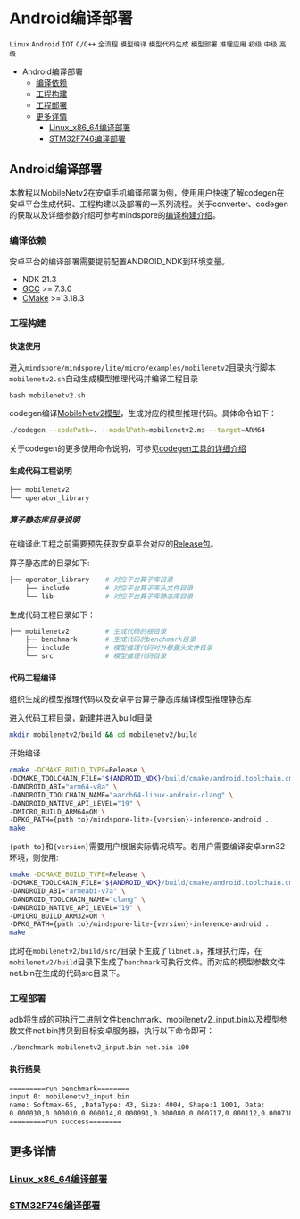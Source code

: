 # Android编译部署

 `Linux` `Android`  `IOT` `C/C++` `全流程` `模型编译` `模型代码生成` `模型部署` `推理应用` `初级` `中级` `高级`

<!-- TOC -->

- Android编译部署
    - [编译依赖](#编译依赖)
    - [工程构建](#工程构建)
    - [工程部署](#工程部署)
    - [更多详情](#更多详情)
        - [Linux_x86_64编译部署](#Linux_x86_64编译部署)
        - [STM32F746编译部署](#STM32F746编译部署)

<!-- /TOC -->

## Android编译部署

本教程以MobileNetv2在安卓手机编译部署为例，使用用户快速了解codegen在安卓平台生成代码、工程构建以及部署的一系列流程。关于converter、codegen的获取以及详细参数介绍可参考mindspore的[编译构建介绍](https://www.mindspore.cn/tutorial/lite/zh-CN/master/use/build.html)。

### 编译依赖

安卓平台的编译部署需要提前配置ANDROID_NDK到环境变量。

- NDK 21.3
- [GCC](https://gcc.gnu.org/releases.html) >= 7.3.0
- [CMake](https://cmake.org/download/) >= 3.18.3

### 工程构建

#### 快速使用

进入`mindspore/mindspore/lite/micro/examples/mobilenetv2`目录执行脚本`mobilenetv2.sh`自动生成模型推理代码并编译工程目录

```
bash mobilenetv2.sh
```

codegen编译[MobileNetv2模型](https://download.mindspore.cn/model_zoo/official/lite/mobilenetv2_imagenet/r1.2/mobilenetv2.ms)，生成对应的模型推理代码。具体命令如下：

```bash
./codegen --codePath=. --modelPath=mobilenetv2.ms --target=ARM64
```

关于codegen的更多使用命令说明，可参见[codegen工具的详细介绍](https://www.mindspore.cn/tutorial/lite/zh-CN/master/use/downloads.html)

#### 生成代码工程说明

```bash
├── mobilenetv2
└── operator_library
```

##### 算子静态库目录说明

在编译此工程之前需要预先获取安卓平台对应的[Release包](https://www.mindspore.cn/tutorial/lite/zh-CN/master/use/downloads.html)。

算子静态库的目录如下:

```bash
├── operator_library    # 对应平台算子库目录
    ├── include         # 对应平台算子库头文件目录
    └── lib             # 对应平台算子库静态库目录
```

生成代码工程目录如下：

```bash
├── mobilenetv2         # 生成代码的根目录
    ├── benchmark       # 生成代码的benchmark目录
    ├── include         # 模型推理代码对外暴露头文件目录
    └── src             # 模型推理代码目录
```

#### 代码工程编译

组织生成的模型推理代码以及安卓平台算子静态库编译模型推理静态库

进入代码工程目录，新建并进入build目录

```bash
mkdir mobilenetv2/build && cd mobilenetv2/build
```

开始编译

```bash
cmake -DCMAKE_BUILD_TYPE=Release \
-DCMAKE_TOOLCHAIN_FILE="${ANDROID_NDK}/build/cmake/android.toolchain.cmake" \
-DANDROID_ABI="arm64-v8a" \
-DANDROID_TOOLCHAIN_NAME="aarch64-linux-android-clang" \
-DANDROID_NATIVE_API_LEVEL="19" \
-DMICRO_BUILD_ARM64=ON \
-DPKG_PATH={path to}/mindspore-lite-{version}-inference-android ..
make
```

`{path to}`和`{version}`需要用户根据实际情况填写。若用户需要编译安卓arm32环境，则使用:

```bash
cmake -DCMAKE_BUILD_TYPE=Release \
-DCMAKE_TOOLCHAIN_FILE="${ANDROID_NDK}/build/cmake/android.toolchain.cmake" \
-DANDROID_ABI="armeabi-v7a" \
-DANDROID_TOOLCHAIN_NAME="clang" \
-DANDROID_NATIVE_API_LEVEL="19" \
-DMICRO_BUILD_ARM32=ON \
-DPKG_PATH={path to}/mindspore-lite-{version}-inference-android ..
make
```

此时在`mobilenetv2/build/src/`目录下生成了`libnet.a`，推理执行库，在`mobilenetv2/build`目录下生成了`benchmark`可执行文件。而对应的模型参数文件net.bin在生成的代码src目录下。

### 工程部署

adb将生成的可执行二进制文件benchmark、mobilenetv2_input.bin以及模型参数文件net.bin拷贝到目标安卓服务器，执行以下命令即可：

```bash
./benchmark mobilenetv2_input.bin net.bin 100
```

#### 执行结果

```bash
=========run benchmark========
input 0: mobilenetv2_input.bin
name: Softmax-65, ,DataType: 43, Size: 4004, Shape:1 1001, Data:
0.000010,0.000010,0.000014,0.000091,0.000080,0.000717,0.000112,0.000738,0.000008,0.000003
=========run success========
```

## 更多详情

### [Linux_x86_64编译部署](https://www.mindspore.cn/tutorial/lite/zh-CN/master/quick_start/quick_start_codegen.html)

### [STM32F746编译部署](https://gitee.com/mindspore/mindspore/tree/master/mindspore/lite/micro/example/mnist_stm32f746)

